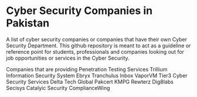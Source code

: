 # Cyber Security Companies in Pakistan
A list of cyber security companies or companies that have their own Cyber Security Department. 
This github repository is meant to act as a guideline or reference point for students, professionals and companies looking out for job opportunities or services in the Cyber Security.

Companies that are providing Penetration Testing Services
Trillium Information Security System
Ebryx
Tranchulus
Inbox
VaporVM
Tier3 Cyber Security Services
Delta Tech Global
Pakcert
KMPG
Rewterz
Dig8labs
Secisys
Catalyic Security
ComplianceWing

